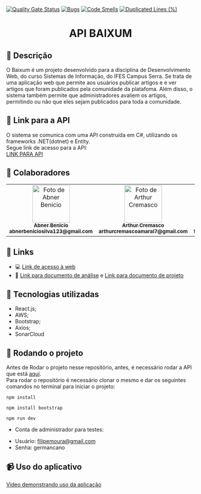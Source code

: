 [![Quality Gate Status](https://sonarcloud.io/api/project_badges/measure?project=AbnerBenicio_mini-api-baixium&metric=alert_status)](https://sonarcloud.io/summary/new_code?id=AbnerBenicio_mini-api-baixium)
[![Bugs](https://sonarcloud.io/api/project_badges/measure?project=AbnerBenicio_mini-api-baixium&metric=bugs)](https://sonarcloud.io/summary/new_code?id=AbnerBenicio_mini-api-baixium)
[![Code Smells](https://sonarcloud.io/api/project_badges/measure?project=AbnerBenicio_mini-api-baixium&metric=code_smells)](https://sonarcloud.io/summary/new_code?id=AbnerBenicio_mini-api-baixium)
[![Duplicated Lines (%)](https://sonarcloud.io/api/project_badges/measure?project=AbnerBenicio_mini-api-baixium&metric=duplicated_lines_density)](https://sonarcloud.io/summary/new_code?id=AbnerBenicio_mini-api-baixium)

<h1 align="center">API BAIXUM</h1>

## :memo: Descrição
O Baixum é um projeto desenvolvido para a disciplina de Desenvolvimento Web, do curso Sistemas de Informação, do IFES Campus Serra. Se trata de uma aplicação web que permite aos usuários publicar artigos e e ver artigos que foram publicados pela comunidade da platafoma. Além disso, o sistema também permite que administradores avaliem os artigos, permitindo ou não que eles sejam publicados para toda a comunidade. 

## :department_store: Link para a API
O sistema se comunica com uma API construída em C#, utilizando os frameworks .NET(dotnet) e Entity.<br>
Segue link de acesso para a API:<br>
<a href="https://github.com/AbnerBenicio/mini-api-baixium/">LINK PARA API</a>

## :handshake: Colaboradores
<table>
  <tr>
    <td align="center">
      <a href="https://github.com/AbnerBenicio">
        <img src="https://media.licdn.com/dms/image/D4D03AQEiFXDPPtHBgw/profile-displayphoto-shrink_800_800/0/1662566793828?e=1720051200&v=beta&t=TMcxwTB3utOnzfG5VsQPu0wkIah_CpHNdDjPo0_Ss9Y" width="100px;" alt="Foto de Abner Benicio"/><br>
        <sub>
          <b>Abner Benicio</b><br>
          <b>abnerbeniciosilva123@gmail.com</b>
        </sub>
      </a>
    </td>
    <td align="center">
      <a href="https://github.com/ArthurCremasco">
        <img src="https://avatars.githubusercontent.com/u/148019842?v=4" width="100px;" alt="Foto de Arthur Cremasco"/><br>
        <sub>
          <b>Arthur Cremasco</b><br>
          <b>arthurcremascoamaral7@gmail.com</b>
        </sub>
      </a>
    </td>
    <td align="center">
      <a href="https://github.com/filipeabmoura">
        <img src="https://avatars.githubusercontent.com/u/108959212?v=4" width="100px;" alt="Foto de Filipe Moura"/><br>
        <sub>
          <b>Filipe Moura</b><br>
          <b>filipemoura.pessoal@gmail.com</b>
        </sub>
      </a>
    </td>
    
  </tr>
</table>

## :link: Links
* :computer: <a href="http://baixumapp.s3-website-us-east-1.amazonaws.com">Link de acesso à web</a><br>
* :book: <a href="https://docs.google.com/document/d/1tkc91ZLwE62-VggW-cInRVQXvMa-c_Ik3CZhFk3-z1g/edit?usp=sharing">Link para documento de análise</a> e <a href="https://docs.google.com/document/d/1B5MIEB58U2BD5B139OKZn5lCaUFf_Hne/edit?usp=sharing">Link para documento de projeto</a><br>

## :wrench: Tecnologias utilizadas
* React.js;
* AWS;
* Bootstrap;
* Axios;
* SonarCloud

## :rocket: Rodando o projeto
Antes de Rodar o projeto nesse repositório, antes, é necessário rodar a API que está <a href="https://github.com/AbnerBenicio/mini-api-baixium/">aqui</a>.<br>
Para rodar o repositório é necessário clonar o mesmo e dar os seguintes comandos no terminal para iniciar o projeto:
```
npm install
```
```
npm install bootstrap
```
```
npm run dev
```
* Conta de administrador para testes:
 - Usuário: filipemoura@gmail.com
 - Senha: germancano

## :video_camera: Uso do aplicativo
<a href="https://youtu.be/i6tEAHpXq8k">Vídeo demonstrando uso da aplicação</a>
